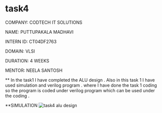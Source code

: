 # task4

COMPANY: CODTECH IT SOLUTIONS

NAME: PUTTUPAKALA MADHAVI

INTERN ID: CT04DF2763

DOMAIN: VLSI

DURATION: 4 WEEKS

MENTOR: NEELA SANTOSH

** In the task1 I have completed the ALU design . Also in this task 1 I have used simulation and verilog program . where I have done the task 1 coding so the program is coded under verilog program which can be used under the coding .

**SIMULATION
![task4 alu design](https://github.com/user-attachments/assets/5619b447-0a0c-40ec-b982-ef0cae777494)
